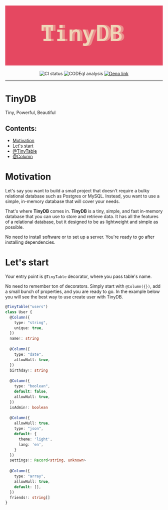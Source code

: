 ![](https://raw.githubusercontent.com/Tarasikee/tinydb/v1.0.0-alpha/images/Logo1.png)

<div align="center">
  <img src="https://github.com/Tarasikee/tinydb/actions/workflows/ci.yml/badge.svg" alt="CI status" />
  <img src="https://github.com/Tarasikee/tinydb/actions/workflows/codeql-analysis.yml/badge.svg" alt="CODEql analysis" />
  <a href="https://deno.land/x/tinydb" target="_blank">
    <img width="20" src="https://deno.land/logo.svg" alt="Deno link"/>
  </a>
</div> 

<hr/>

# TinyDB

Tiny, Powerful, Beautiful

## Contents:

- [Motivation](#motivation)
- [Let's start](#lets-start)
- [@TinyTable](#lets-start)
- [@Column](#lets-start)

# Motivation

Let's say you want to build a small project that doesn't require a bulky 
relational database such as Postgres or MySQL.
Instead, you want to use a simple, in-memory database that will cover your needs.

That's where <b>TinyDB</b> comes in. <b>TinyDB</b>  is a tiny, simple, 
and fast in-memory database that you can use to
store and retrieve data. It has all the features of a relational database, 
but it designed to be as lightweight and
simple as possible.

No need to install software or to set up a server. You're ready to go after
installing dependencies.

# Let's start

Your entry point is ```@TinyTable``` decorator, where you pass table's name.

No need to remember ton of decorators. Simply start with ```@Column({})```, add a 
small bunch of properties, 
and you are ready to go.
In the example below you will see the best way to use create user with TinyDB.

```typescript
@TinyTable("users")
class User {
  @Column({
    type: "string",
    unique: true,
  })
  name!: string

  @Column({
    type: "date",
    allowNull: true,
  })
  birthday!: string

  @Column({
    type: "boolean",
    default: false,
    allowNull: true,
  })
  isAdmin!: boolean

  @Column({
    allowNull: true,
    type: "json",
    default: {
      theme: 'light',
      lang: 'en',
    }
  })
  settings!: Record<string, unknown>

  @Column({
    type: "array",
    allowNull: true,
    default: [],
  })
  friends!: string[]
}
```

